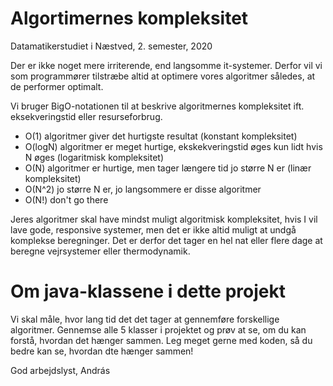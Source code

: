 # Algortimernes kompleksitet 
Datamatikerstudiet i Næstved, 2. semester, 2020

Der er ikke noget mere irriterende, end langsomme it-systemer. Derfor vil vi som programmører tilstræbe altid at optimere vores algoritmer således, at de performer optimalt.

Vi bruger BigO-notationen til at beskrive algoritmernes kompleksitet ift. eksekveringstid eller resurseforbrug. 

- O(1) algoritmer giver det hurtigste resultat (konstant kompleksitet)
- O(logN) algoritmer er meget hurtige, ekskekveringstid øges kun lidt hvis N øges (logaritmisk kompleksitet)
- O(N) algoritmer er hurtige, men tager længere tid jo større N er (linær kompleksitet) 
- O(N^2) jo større N er, jo langsommere er disse algoritmer   
- O(N!) don't go there

Jeres algoritmer skal have mindst muligt algoritmisk kompleksitet, hvis I vil lave gode, responsive systemer, men det er ikke altid muligt at undgå komplekse beregninger. Det er derfor det tager en hel nat eller flere dage at beregne vejrsystemer eller thermodynamik. 

# Om java-klassene i dette projekt
Vi skal måle, hvor lang tid det det tager at gennemføre forskellige algoritmer. Gennemse alle 5 klasser i projektet og prøv at se, om du kan forstå, hvordan det hænger sammen. Leg meget gerne med koden, så du bedre kan se, hvordan dte hænger sammen!

God arbejdslyst, András

